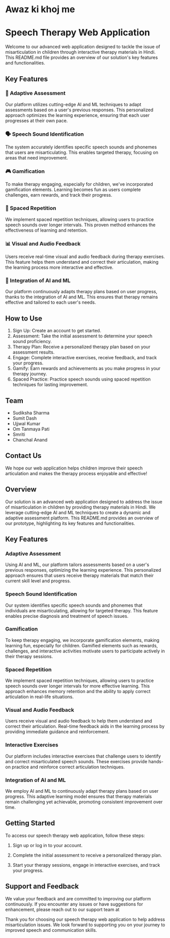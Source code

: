 # Awaz ki khoj me  
# Speech Therapy Web Application

Welcome to our advanced web application designed to tackle the issue of misarticulation in children through interactive therapy materials in Hindi. This README.md file provides an overview of our solution's key features and functionalities.

## Key Features

### 🎯 Adaptive Assessment
Our platform utilizes cutting-edge AI and ML techniques to adapt assessments based on a user's previous responses. This personalized approach optimizes the learning experience, ensuring that each user progresses at their own pace.

### 🗣 Speech Sound Identification
The system accurately identifies specific speech sounds and phonemes that users are misarticulating. This enables targeted therapy, focusing on areas that need improvement.

### 🎮 Gamification
To make therapy engaging, especially for children, we've incorporated gamification elements. Learning becomes fun as users complete challenges, earn rewards, and track their progress.

### 🔄 Spaced Repetition
We implement spaced repetition techniques, allowing users to practice speech sounds over longer intervals. This proven method enhances the effectiveness of learning and retention.

### 📊 Visual and Audio Feedback
Users receive real-time visual and audio feedback during therapy exercises. This feature helps them understand and correct their articulation, making the learning process more interactive and effective.

### 🤖 Integration of AI and ML
Our platform continuously adapts therapy plans based on user progress, thanks to the integration of AI and ML. This ensures that therapy remains effective and tailored to each user's needs.

## How to Use

1. Sign Up: Create an account to get started.
2. Assessment: Take the initial assessment to determine your speech sound proficiency.
3. Therapy Plan: Receive a personalized therapy plan based on your assessment results.
4. Engage: Complete interactive exercises, receive feedback, and track your progress.
5. Gamify: Earn rewards and achievements as you make progress in your therapy journey.
6. Spaced Practice: Practice speech sounds using spaced repetition techniques for lasting improvement.
## Team

- Sudiksha Sharma
- Sumit Dash
- Ujjwal Kumar
- Om Tanmaya Pati
- Smriti
- Chanchal Anand

## Contact Us

 We hope our web application helps children improve their speech articulation and makes the therapy process enjoyable and effective!

## Overview

Our solution is an advanced web application designed to address the issue of misarticulation in children by providing therapy materials in Hindi. We leverage cutting-edge AI and ML techniques to create a dynamic and adaptive assessment platform. This README.md provides an overview of our prototype, highlighting its key features and functionalities.

## Key Features

### Adaptive Assessment

Using AI and ML, our platform tailors assessments based on a user's previous responses, optimizing the learning experience. This personalized approach ensures that users receive therapy materials that match their current skill level and progress.

### Speech Sound Identification

Our system identifies specific speech sounds and phonemes that individuals are misarticulating, allowing for targeted therapy. This feature enables precise diagnosis and treatment of speech issues.

### Gamification

To keep therapy engaging, we incorporate gamification elements, making learning fun, especially for children. Gamified elements such as rewards, challenges, and interactive activities motivate users to participate actively in their therapy sessions.

### Spaced Repetition

We implement spaced repetition techniques, allowing users to practice speech sounds over longer intervals for more effective learning. This approach enhances memory retention and the ability to apply correct articulation in real-life situations.

### Visual and Audio Feedback

Users receive visual and audio feedback to help them understand and correct their articulation. Real-time feedback aids in the learning process by providing immediate guidance and reinforcement.

### Interactive Exercises

Our platform includes interactive exercises that challenge users to identify and correct misarticulated speech sounds. These exercises provide hands-on practice and reinforce correct articulation techniques.

### Integration of AI and ML

We employ AI and ML to continuously adapt therapy plans based on user progress. This adaptive learning model ensures that therapy materials remain challenging yet achievable, promoting consistent improvement over time.

## Getting Started

To access our speech therapy web application, follow these steps:

1. Sign up or log in to your account.

2. Complete the initial assessment to receive a personalized therapy plan.

3. Start your therapy sessions, engage in interactive exercises, and track your progress.

## Support and Feedback

We value your feedback and are committed to improving our platform continuously. If you encounter any issues or have suggestions for enhancement, please reach out to our support team at  

Thank you for choosing our speech therapy web application to help address misarticulation issues. We look forward to supporting you on your journey to improved speech and communication skills.
